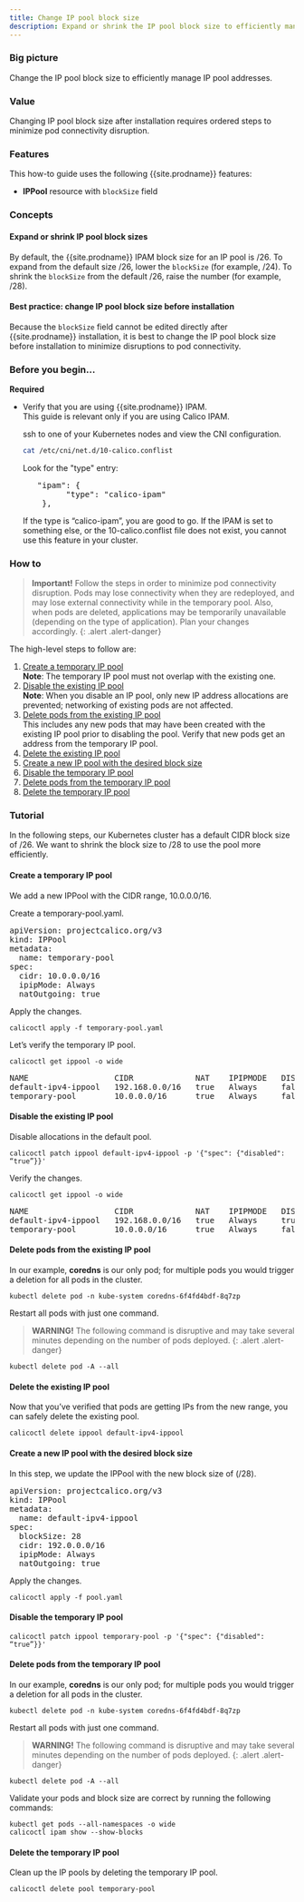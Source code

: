```yaml
---
title: Change IP pool block size
description: Expand or shrink the IP pool block size to efficiently manage IP pool addresses. 
---
```


### Big picture

Change the IP pool block size to efficiently manage IP pool addresses. 

### Value

Changing IP pool block size after installation requires ordered steps to minimize pod connectivity disruption. 

### Features

This how-to guide uses the following {{site.prodname}} features:

- **IPPool** resource with `blockSize` field

### Concepts

#### Expand or shrink IP pool block sizes

By default, the {{site.prodname}} IPAM block size for an IP pool is /26. To expand from the default size /26, lower the `blockSize` (for example, /24). To shrink the `blockSize` from the default /26, raise the number (for example, /28). 

#### Best practice: change IP pool block size before installation 

Because the `blockSize` field cannot be edited directly after {{site.prodname}} installation, it is best to change the IP pool block size before installation to minimize disruptions to pod connectivity. 

### Before you begin...

**Required**

- Verify that you are using {{site.prodname}} IPAM.   
  This guide is relevant only if you are using Calico IPAM.

  ssh to one of your Kubernetes nodes and view the CNI configuration.  

    ```bash
    cat /etc/cni/net.d/10-calico.conflist
     ```
  Look for the "type" entry:
  <pre>
     "ipam": {
           "type": "calico-ipam"
      }, 
  </pre>

  If the type is “calico-ipam”, you are good to go. If the IPAM is set to something else, or the 10-calico.conflist file does not exist, you cannot use this feature in your cluster. 

### How to

>**Important!** Follow the steps in order to minimize pod connectivity disruption. Pods may lose connectivity when they are redeployed, and may lose external connectivity while in the temporary pool. Also, when pods are deleted, applications may be temporarily unavailable (depending on the type of application). Plan your changes accordingly. 
{: .alert .alert-danger}

The high-level steps to follow are:

1. [Create a temporary IP pool](#create-a-temporary-ip-pool)    
  **Note**: The temporary IP pool must not overlap with the existing one.
1. [Disable the existing IP pool](#disable-the-existing-ip-pool)    
  **Note**: When you disable an IP pool, only new IP address allocations are prevented; networking of existing pods are not affected.
1. [Delete pods from the existing IP pool](#delete-pods-from-the-existing-ip-pool)    
   This includes any new pods that may have been created with the existing IP pool prior to disabling the pool. Verify that new pods get an address from the temporary IP pool.
1. [Delete the existing IP pool](#delete-the-existing-ip-pool)
1. [Create a new IP pool with the desired block size](#create-a-new-ip-pool-with-the-desired-block-size)
1. [Disable the temporary IP pool](#disable-the-temporary-ip-pool)
1. [Delete pods from the temporary IP pool](#delete-pods-from-the-temporary-ip-pool)
1. [Delete the temporary IP pool](#delete-the-temporary-ip-pool)

### Tutorial

In the following steps, our Kubernetes cluster has a default CIDR block size of /26. We want to shrink the block size to /28 to use the pool more efficiently. 

#### Create a temporary IP pool

We add a new IPPool with the CIDR range, 10.0.0.0/16.

Create a temporary-pool.yaml.

<pre>
apiVersion: projectcalico.org/v3
kind: IPPool
metadata:
  name: temporary-pool
spec:
  cidr: 10.0.0.0/16
  ipipMode: Always
  natOutgoing: true
</pre>

Apply the changes.

```
calicoctl apply -f temporary-pool.yaml
```

Let’s verify the temporary IP pool.

```
calicoctl get ippool -o wide
```

<pre>
NAME                  CIDR             NAT    IPIPMODE   DISABLED
default-ipv4-ippool   192.168.0.0/16   true   Always     false
temporary-pool        10.0.0.0/16      true   Always     false
</pre>

#### Disable the existing IP pool

Disable allocations in the default pool.

```
calicoctl patch ippool default-ipv4-ippool -p '{"spec": {"disabled": “true”}}'
```

Verify the changes.

```
calicoctl get ippool -o wide
```

<pre>
NAME                  CIDR             NAT    IPIPMODE   DISABLED
default-ipv4-ippool   192.168.0.0/16   true   Always     true
temporary-pool        10.0.0.0/16      true   Always     false
</pre>

#### Delete pods from the existing IP pool

In our example, **coredns** is our only pod; for multiple pods you would trigger a deletion for all pods in the cluster.

```
kubectl delete pod -n kube-system coredns-6f4fd4bdf-8q7zp
```
Restart all pods with just one command. 

 >**WARNING!** The following command is disruptive and may take several minutes depending on the number of pods deployed.
{: .alert .alert-danger}

```
kubectl delete pod -A --all
```

#### Delete the existing IP pool

Now that you’ve verified that pods are getting IPs from the new range, you can safely delete the existing pool.

```
calicoctl delete ippool default-ipv4-ippool
```

#### Create a new IP pool with the desired block size

In this step, we update the IPPool with the new block size of (/28).

<pre>
apiVersion: projectcalico.org/v3
kind: IPPool
metadata:
  name: default-ipv4-ippool
spec:
  blockSize: 28
  cidr: 192.0.0.0/16
  ipipMode: Always
  natOutgoing: true
</pre>

Apply the changes.

```
calicoctl apply -f pool.yaml
```

#### Disable the temporary IP pool

```
calicoctl patch ippool temporary-pool -p '{"spec": {"disabled": “true”}}'
```

#### Delete pods from the temporary IP pool

In our example, **coredns** is our only pod; for multiple pods you would trigger a deletion for all pods in the cluster.

```
kubectl delete pod -n kube-system coredns-6f4fd4bdf-8q7zp
```

Restart all pods with just one command.  

 >**WARNING!** The following command is disruptive and may take several minutes depending on the number of pods deployed.
{: .alert .alert-danger}

```
kubectl delete pod -A --all
```
Validate your pods and block size are correct by running the following commands:

```
kubectl get pods --all-namespaces -o wide
calicoctl ipam show --show-blocks
```
#### Delete the temporary IP pool

Clean up the IP pools by deleting the temporary IP pool.

```
calicoctl delete pool temporary-pool
```
